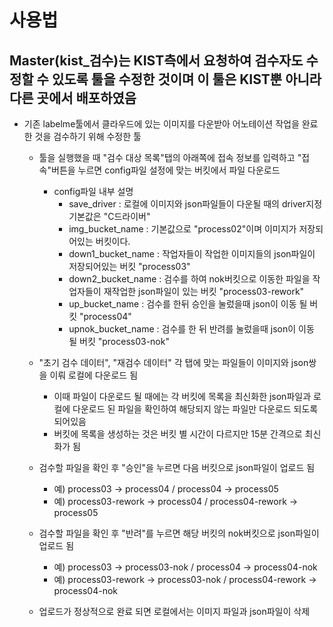# 사용법
## Master(kist_검수)는 KIST측에서 요청하여 검수자도 수정할 수 있도록 툴을 수정한 것이며 이 툴은 KIST뿐 아니라 다른 곳에서 배포하였음
 - 기존 labelme툴에서 클라우드에 있는 이미지를 다운받아 어노테이션 작업을 완료한 것을 검수하기 위해 수정한 툴
    - 툴을 실행했을 때 "검수 대상 목록"탭의 아래쪽에 접속 정보를 입력하고 "접속"버튼을 누르면 config파일 설정에 맞는 버킷에서 파일 다운로드
       - config파일 내부 설명
         - save_driver : 로컬에 이미지와 json파일들이 다운될 때의 driver지정 기본값은 "C드라이버"
         - img_bucket_name : 기본값으로 "process02"이며 이미지가 저장되어있는 버킷이다.
         - down1_bucket_name : 작업자들이 작업한 이미지들의 json파일이 저장되어있는 버킷 "process03"
         - down2_bucket_name : 검수를 하여 nok버킷으로 이동한 파일을 작업자들이 재작업한 json파일이 있는 버킷 "process03-rework"
         - up_bucket_name : 검수를 한뒤 승인을 눌렀을때 json이 이동 될 버킷 "process04"
         - upnok_bucket_name : 검수를 한 뒤 반려를 눌렀을때 json이 이동 될 버킷 "process03-nok"

    - "초기 검수 데이터", "재검수 데이터" 각 탭에 맞는 파일들이 이미지와 json쌍을 이뤄 로컬에 다운로드 됨
       - 이때 파일이 다운로드 될 때에는 각 버킷에 목록을 최신화한 json파일과 로컬에 다운로드 된 파일을 확인하여 해당되지 않는 파일만 다운로드 되도록 되어있음
       - 버킷에 목록을 생성하는 것은 버킷 별 시간이 다르지만 15분 간격으로 최신화가 됨
    - 검수할 파일을 확인 후 "승인"을 누르면 다음 버킷으로 json파일이 업로드 됨
       - 예) process03 -> process04 / process04 -> process05
       - 예) process03-rework -> process04 / process04-rework -> process05
    - 검수할 파일을 확인 후 "반려"를 누르면 해당 버킷의 nok버킷으로 json파일이 업로드 됨 
       - 예) process03 -> process03-nok / process04 -> process04-nok
       - 예) process03-rework -> process03-nok / process04-rework -> process04-nok
    - 업로드가 정상적으로 완료 되면 로컬에서는 이미지 파일과 json파일이 삭제
